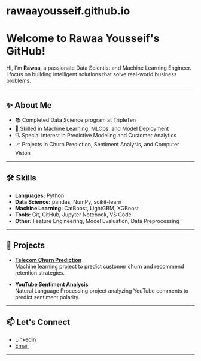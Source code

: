 # rawaayousseif.github.io
# Welcome to Rawaa Yousseif's GitHub!

Hi, I'm **Rawaa**, a passionate Data Scientist and Machine Learning Engineer.  
I focus on building intelligent solutions that solve real-world business problems.

---

## ✨ About Me

- 📚 Completed Data Science program at TripleTen
- 🤖 Skilled in Machine Learning, MLOps, and Model Deployment
- 🔍 Special interest in Predictive Modeling and Customer Analytics
- 📈 Projects in Churn Prediction, Sentiment Analysis, and Computer Vision

---

## 🛠 Skills

- **Languages:** Python
- **Data Science:** pandas, NumPy, scikit-learn
- **Machine Learning:** CatBoost, LightGBM, XGBoost
- **Tools:** Git, GitHub, Jupyter Notebook, VS Code
- **Other:** Feature Engineering, Model Evaluation, Data Preprocessing

---

## 🚀 Projects

- **[Telecom Churn Prediction](https://github.com/rawaayousseif/FINAL-PROJECT)**  
  Machine learning project to predict customer churn and recommend retention strategies.
  
- **[YouTube Sentiment Analysis](https://github.com/rawaayousseif/Youtube-Sentiment-Analysis)**  
  Natural Language Processing project analyzing YouTube comments to predict sentiment polarity.

---

## 📫 Let's Connect

- [LinkedIn](https://www.linkedin.com/in/rawaa-yousseif)  
- [Email](mailto:rawaamagdynew@yahoo.com)

---

